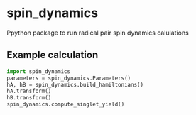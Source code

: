 # spin_dynamics
Ppython package to run radical pair 
spin dynamics calulations
## Example calculation
```python
import spin_dynamics
parameters = spin_dynamics.Parameters()
hA, hB = spin_dynamics.build_hamiltonians()
hA.transform()
hB.transform()
spin_dynamics.compute_singlet_yield()
```
